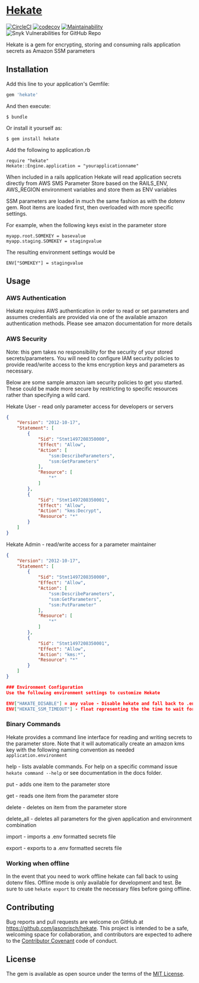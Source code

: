 # [Hekate](http://www.ancient.eu/Hecate/)

[![CircleCI](https://circleci.com/gh/CardTapp/hekate.svg?style=svg)](https://circleci.com/gh/CardTapp/hekate)
[![codecov](https://codecov.io/gh/cardtapp/hekate/branch/master/graph/badge.svg)](https://codecov.io/gh/krimsonkla/hekate)
[![Maintainability](https://api.codeclimate.com/v1/badges/1f576a8d9c31d00c3e3e/maintainability)](https://codeclimate.com/github/CardTapp/hekate/maintainability)
![Snyk Vulnerabilities for GitHub Repo](https://img.shields.io/snyk/vulnerabilities/github/krimsonkla/hekate)

Hekate is a gem for encrypting, storing and consuming rails application secrets as Amazon SSM parameters

## Installation

Add this line to your application's Gemfile:

```ruby
gem 'hekate'
```

And then execute:

    $ bundle

Or install it yourself as:

    $ gem install hekate
    
Add the following to application.rb
    
    require "hekate"
    Hekate::Engine.application = "yourapplicationname"

When included in a rails application Hekate will read application secrets directly from AWS SMS Parameter Store based on the RAILS_ENV, AWS_REGION environment variables and store them as ENV variables

SSM parameters are loaded in much the same fashion as with the dotenv gem. Root items are loaded first, then overloaded with more specific settings.

For example, when the following keys exist in the parameter store

    myapp.root.SOMEKEY = basevalue
    myapp.staging.SOMEKEY = stagingvalue
    
The resulting environment settings would be

    ENV["SOMEKEY"] = stagingvalue
    
    
## Usage
### AWS Authentication
Hekate requires AWS authentication in order to read or set parameters and assumes credentials are provided via one of the available amazon authentication methods. Please see amazon documentation for more details

### AWS Security
Note: this gem takes no responsibility for the security of your stored secrets/parameters. You will need to configure IAM security policies to provide read/write access to the kms encryption keys and parameters as necessary.

Below are some sample amazon iam security policies to get you started. These could be made more secure by restricting to specific resources rather than specifying a wild card.


Hekate User - read only parameter access for developers or servers
```json
{
    "Version": "2012-10-17",
    "Statement": [
        {
            "Sid": "Stmt1497208350000",
            "Effect": "Allow",
            "Action": [
                "ssm:DescribeParameters",
                "ssm:GetParameters"
            ],
            "Resource": [
                "*"
            ]
        },
        {
            "Sid": "Stmt1497208350001",
            "Effect": "Allow",
            "Action": "kms:Decrypt",
            "Resource": "*"
        }
    ]
}
```

Hekate Admin -  read/write access for a parameter maintainer
```json
{
    "Version": "2012-10-17",
    "Statement": [
        {
            "Sid": "Stmt1497208350000",
            "Effect": "Allow",
            "Action": [
                "ssm:DescribeParameters",
                "ssm:GetParameters",
                "ssm:PutParameter"
            ],
            "Resource": [
                "*"
            ]
        },
        {
            "Sid": "Stmt1497208350001",
            "Effect": "Allow",
            "Action": "kms:*",
            "Resource": "*"
        }
    ]
}

### Environment Configuration
Use the following environment settings to customize Hekate

ENV["HAKATE_DISABLE"] = any value - Disable hekate and fall back to .env files
ENV["HEKATE_SSM_TIMEOUT"] - float representing the the time to wait for a connection to SSM to be made. A timeout will result in hekate falling back to offline mode.

```
### Binary Commands
Hekate provides a command line interface for reading and writing secrets to the parameter store. Note that it will automatically create an amazon kms key with the following naming convention as needed `application.environment`


help - lists avalable commands. For help on a specific command issue `hekate command --help` or see documentation in the docs folder.

put - adds one item to the parameter store

get - reads one item from the parameter store

delete - deletes on item from the parameter store

delete_all - deletes all parameters for the given application and environment combination

import - imports a .env formatted secrets file

export - exports to a .env formatted secrets file

### Working when offline
In the event that you need to work offline hekate can fall back to using dotenv files. Offline mode is only available for development and test. Be sure to use `hekate export` to create the necessary files before going offline.

## Contributing

Bug reports and pull requests are welcome on GitHub at https://github.com/jasonrisch/hekate. This project is intended to be a safe, welcoming space for collaboration, and contributors are expected to adhere to the [Contributor Covenant](http://contributor-covenant.org) code of conduct.


## License

The gem is available as open source under the terms of the [MIT License](http://opensource.org/licenses/MIT).

